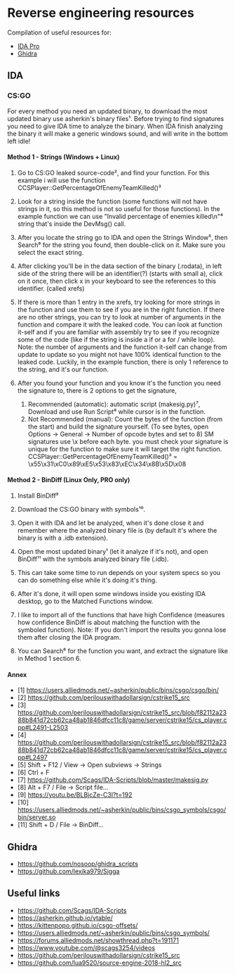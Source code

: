 # Reverse engineering resources

Compilation of useful resources for:
- [IDA Pro](https://hex-rays.com/ida-pro/)
- [Ghidra](https://github.com/NationalSecurityAgency/ghidra)

## IDA

### CS:GO

For every method you need an updated binary, to download the most updated binary use asherkin's binary files¹.
Before trying to find signatures you need to give IDA time to analyze the binary.
When IDA finish analyzing the binary it will make a generic windows sound, and will write in the bottom left idle! 

#### Method 1 - Strings (Windows + Linux)
1. Go to CS:GO leaked source-code², and find your function.
For this example i will use the function CCSPlayer::GetPercentageOfEnemyTeamKilled()³

2. Look for a string inside the function (some functions will not have strings in it, so this method is not so useful for those functions).
In the example function we can use "Invalid percentage of enemies killed\n"⁴ string that's inside the DevMsg() call.

3. After you locate the string go to IDA and open the Strings Window⁵, then Search⁶ for the string you found, then double-click on it.
Make sure you select the exact string.

4. After clicking you'll be in the data section of the binary (.rodata), in left side of the string there will be an identifier(?) (starts with small a),
  click on it once, then click x in your keyboard to see the references to this identifier. (called xrefs)

5. If there is more than 1 entry in the xrefs, try looking for more strings in the function and use them to see if you are in the right function.
        If there are no other strings, you can try to look at number of arguments in the function and compare it with the leaked code.
        You can look at function it-self and if you are familiar with assembly try to see if you recognize some of the code (like if the string is inside a if or a for / while loop).
        Note: the number of arguments and the function it-self can change from update to update so you might not have 100% identical function to the leaked code.
Luckily, in the example function, there is only 1 reference to the string, and it's our function.

6. After you found your function and you know it's the function you need the signature to, there is 2 options to get the signature,
    1. Recommended (automatic): automatic script (makesig.py)⁷, Download and use Run Script⁸ while cursor is in the function.
    2. Not Recommended (manual): Count the bytes of the function (from the start) and build the signature yourself. (To see bytes, open Options → General → Number of opcode bytes and set to 8)
     SM signatures use \x before each byte. you must check your signature is unique for the function to make sure it will target the right function.
CCSPlayer::GetPercentageOfEnemyTeamKilled()³ = \x55\x31\xC0\x89\xE5\x53\x83\xEC\x34\x8B\x5D\x08

#### Method 2 - BinDiff (Linux Only, PRO only)
1. Install BinDiff⁹

2. Download the CS:GO binary with symbols¹⁰.

3. Open it with IDA and let be analyzed, when it's done close it and remember where the analyzed binary file is (by default it's where the binary is with a .idb extension).

4. Open the most updated binary¹ (let it analyze if it's not), and open BinDiff¹¹ with the symbols analyzed binary file (.idb).

5. This can take some time to run depends on your system specs so you can do something else while it's doing it's thing.

6. After it's done, it will open some windows inside you existing IDA desktop, go to the Matched Functions window.

7. I like to import all of the functions that have high Confidence (measures how confidence BinDiff is about matching the function with the symboled function).
Note: If you don't import the results you gonna lose them after closing the IDA program.

8. You can Search⁶ for the function you want, and extract the signature like in Method 1 section 6.

#### Annex
- [1] https://users.alliedmods.net/~asherkin/public/bins/csgo/csgo/bin/
- [2] https://github.com/perilouswithadollarsign/cstrike15_src
- [3] https://github.com/perilouswithadollarsign/cstrike15_src/blob/f82112a2388b841d72cb62ca48ab1846dfcc11c8/game/server/cstrike15/cs_player.cpp#L2491-L2503
- [4] https://github.com/perilouswithadollarsign/cstrike15_src/blob/f82112a2388b841d72cb62ca48ab1846dfcc11c8/game/server/cstrike15/cs_player.cpp#L2497
- [5] Shift + F12 / View → Open subviews → Strings
- [6] Ctrl + F
- [7] https://github.com/Scags/IDA-Scripts/blob/master/makesig.py
- [8] Alt + F7 / File → Script file...
- [9] https://youtu.be/BLBjcZe-C3I?t=192
- [10] https://users.alliedmods.net/~asherkin/public/bins/csgo_symbols/csgo/bin/server.so
- [11] Shift + D / File → BinDiff...

## Ghidra
- https://github.com/nosoop/ghidra_scripts
- https://github.com/lexika979/Sigga

## Useful links

- https://github.com/Scags/IDA-Scripts
- https://asherkin.github.io/vtable/
- https://kittenpopo.github.io/csgo-offsets/
- https://users.alliedmods.net/~asherkin/public/bins/csgo_symbols/
- https://forums.alliedmods.net/showthread.php?t=191171
- https://www.youtube.com/@scags3254/videos
- https://github.com/perilouswithadollarsign/cstrike15_src
- https://github.com/lua9520/source-engine-2018-hl2_src
